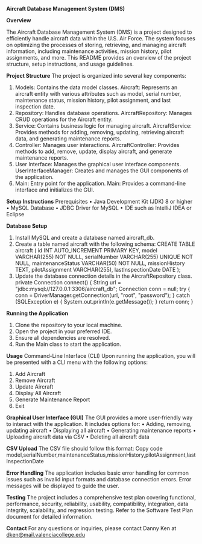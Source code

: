 **Aircraft Database Management System (DMS)**

**Overview**

The Aircraft Database Management System (DMS) is a project designed to efficiently handle aircraft data within the U.S. Air Force. The system focuses on optimizing the processes of storing, retrieving, and managing aircraft information, including maintenance activities, mission history, pilot assignments, and more. This README provides an overview of the project structure, setup instructions, and usage guidelines.

**Project Structure**
The project is organized into several key components:
1.	Models: Contains the data model classes.
Aircraft: Represents an aircraft entity with various attributes such as model, serial number, maintenance status, mission history, pilot assignment, and last inspection date.
2.	Repository: Handles database operations.
AircraftRepository: Manages CRUD operations for the Aircraft entity.
3.	Service: Contains business logic for managing aircraft.
AircraftService: Provides methods for adding, removing, updating, retrieving aircraft data, and generating maintenance reports.
4.	Controller: Manages user interactions.
AircraftController: Provides methods to add, remove, update, display aircraft, and generate maintenance reports.
5.	User Interface: Manages the graphical user interface components.
UserInterfaceManager: Creates and manages the GUI components of the application.
6.	Main: Entry point for the application.
Main: Provides a command-line interface and initializes the GUI.

**Setup Instructions**
Prerequisites
•	Java Development Kit (JDK) 8 or higher
•	MySQL Database
•	JDBC Driver for MySQL
•	IDE such as IntelliJ IDEA or Eclipse

**Database Setup**
1.	Install MySQL and create a database named aircraft_db.
2.	Create a table named aircraft with the following schema:
CREATE TABLE aircraft (
    id INT AUTO_INCREMENT PRIMARY KEY,
    model VARCHAR(255) NOT NULL,
    serialNumber VARCHAR(255) UNIQUE NOT NULL,
    maintenanceStatus VARCHAR(50) NOT NULL,
    missionHistory TEXT,
    pilotAssignment VARCHAR(255),
    lastInspectionDate DATE
);
3.	Update the database connection details in the AircraftRepository class.
private Connection connect() {
    String url = "jdbc:mysql://127.0.0.1:3306/aircraft_db";
    Connection conn = null;
    try {
        conn = DriverManager.getConnection(url, "root", "password");
    } catch (SQLException e) {
        System.out.println(e.getMessage());
    }
    return conn;
}

**Running the Application**
1.	Clone the repository to your local machine.
2.	Open the project in your preferred IDE.
3.	Ensure all dependencies are resolved.
4.	Run the Main class to start the application.

**Usage**
Command-Line Interface (CLI)
Upon running the application, you will be presented with a CLI menu with the following options:
1.	Add Aircraft
2.	Remove Aircraft
3.	Update Aircraft
4.	Display All Aircraft
5.	Generate Maintenance Report
6.	Exit

**Graphical User Interface (GUI)**
The GUI provides a more user-friendly way to interact with the application. It includes options for:
•	Adding, removing, updating aircraft
•	Displaying all aircraft
•	Generating maintenance reports
•	Uploading aircraft data via CSV
•	Deleting all aircraft data

**CSV Upload**
The CSV file should follow this format:
Copy code
model,serialNumber,maintenanceStatus,missionHistory,pilotAssignment,lastInspectionDate

**Error Handling**
The application includes basic error handling for common issues such as invalid input formats and database connection errors. Error messages will be displayed to guide the user.

**Testing**
The project includes a comprehensive test plan covering functional, performance, security, reliability, usability, compatibility, integration, data integrity, scalability, and regression testing. Refer to the Software Test Plan document for detailed information.

**Contact**
For any questions or inquiries, please contact Danny Ken at dken@mail.valenciacollege.edu


   
